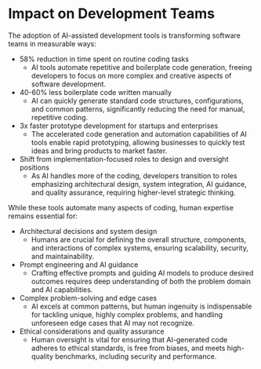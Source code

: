 # Impact on Development Teams

The adoption of AI-assisted development tools is transforming software teams in measurable ways:

- 58% reduction in time spent on routine coding tasks
  * AI tools automate repetitive and boilerplate code generation, freeing developers to focus on more complex and creative aspects of software development.
- 40-60% less boilerplate code written manually
  * AI can quickly generate standard code structures, configurations, and common patterns, significantly reducing the need for manual, repetitive coding.
- 3x faster prototype development for startups and enterprises
  * The accelerated code generation and automation capabilities of AI tools enable rapid prototyping, allowing businesses to quickly test ideas and bring products to market faster.
- Shift from implementation-focused roles to design and oversight positions
  * As AI handles more of the coding, developers transition to roles emphasizing architectural design, system integration, AI guidance, and quality assurance, requiring higher-level strategic thinking.

While these tools automate many aspects of coding, human expertise remains essential for:
- Architectural decisions and system design
  * Humans are crucial for defining the overall structure, components, and interactions of complex systems, ensuring scalability, security, and maintainability.
- Prompt engineering and AI guidance
  * Crafting effective prompts and guiding AI models to produce desired outcomes requires deep understanding of both the problem domain and AI capabilities.
- Complex problem-solving and edge cases
  * AI excels at common patterns, but human ingenuity is indispensable for tackling unique, highly complex problems, and handling unforeseen edge cases that AI may not recognize.
- Ethical considerations and quality assurance
  * Human oversight is vital for ensuring that AI-generated code adheres to ethical standards, is free from biases, and meets high-quality benchmarks, including security and performance.
